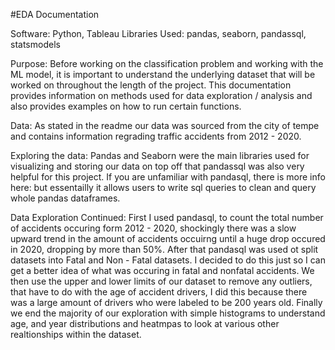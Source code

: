 #EDA Documentation

Software: Python, Tableau 
Libraries Used: pandas, seaborn, pandassql, statsmodels

Purpose: Before working on the classification problem and working with the ML model, it is important to understand the underlying dataset
that will be worked on throughout the length of the project. This documentation provides information on methods used for data exploration / analysis 
and also provides examples on how to run certain functions.

Data: As stated in the readme our data was sourced from the city of tempe and contains information regrading traffic accidents from 
2012 - 2020. 

Exploring the data: Pandas and Seaborn were the main libraries used for visualizing and storing our data on top off that pandassql
was also very helpful for this project. If you are unfamiliar with pandasql, there is more info here:
but essentailly it allows users to write sql queries to clean and query whole pandas dataframes. 

Data Exploration Continued: First I used pandasql, to count the total number of accidents occuring form 2012 - 2020, shockingly
there was a slow upward trend in the amount of accidents occuirng until a huge drop occured in 2020, dropping by more than 50%. 
After that pandasql was used ot split datasets into Fatal and Non - Fatal datasets. I decided to do this just so I can get a better idea
of what was occuring in fatal and nonfatal accidents. We then use the upper and lower limits of our dataset to remove any outliers, that have 
to do with the age of accident drivers, I did this because there was a large amount of drivers who were labeled to be 200 years old.
Finally we end the majority of our exploration with simple histograms to understand age, and year distributions and heatmpas to look at various 
other realtionships within the dataset.
